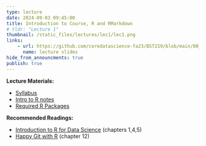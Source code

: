 ```yaml
---
type: lecture
date: 2024-09-03 09:45:00
title: Introduction to Course, R and RMarkdown
# tldr: "Lecture 1"
thumbnail: /static_files/lectures/lec1/lec1.png
links: 
    - url: https://github.com/coredatascience-fa23/BST219/blob/main/00_course_introduction/Lecture_01.pdf
      name: lecture slides
hide_from_announcments: true
publish: true
---
```

**Lecture Materials:**
- [Syllabus](https://github.com/coredatascience-fa23/BST219/blob/main/00_course_introduction/BST219_syllabus.pdf)
- [Intro to R notes](https://github.com/coredatascience-fa23/BST219/blob/main/01_R-basics/notes_intro-to-r.pdf)
- [Required R Packages](https://github.com/coredatascience-fa23/BST219/blob/main/00_course_introduction/R%20Packages%20Needed%20for%20Course.pdf)

**Recommended Readings:**
- [Introduction to R for Data Science](https://r4ds.had.co.nz/index.html) (chapters 1,4,5)
- [Happy Git with R](https://happygitwithr.com) (chapter 12)
